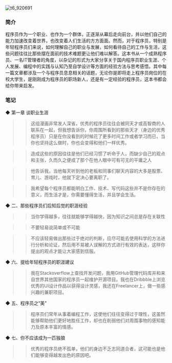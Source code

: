 ![t6_920691](https://user-images.githubusercontent.com/17806205/203682529-da56d4d8-54f9-4e36-82a6-c75d7b6b45fb.jpg)


### 简介

程序员作为一个职业、也作为一个群体，正逐渐从幕后走向前台，并以他们自己的能力加速改变着世界，也改变着人们生活的方方面面。然而，对于程序员，特别是年轻程序员们来说，如何理解自己的职业与发展，如何看待自己的工作与生活，这些问题往往比那些摆在面前的技术难题更让他们难以解答。这本书从一个成熟程序员、一名IT管理者的角度，以杂记的形式为大家分享关于国内程序员职业生涯、个人发展、编程中的实践与认知乃至自学设计等方面的经验方法与思考感悟。其中每一篇文章都涉及一个与程序员息息相关的话题，无论你是即将走上程序员岗位的在校大学生，是刚刚成为程序员的职场新人，还是有一定经验的程序员，这本书都会给你带来启发。


### 笔记

◆ 第一章 谈职业生涯

>> 这组漫画非常发人深省，优秀的程序员往往会被同天才或高智商的人联系在一起，但我想告诉你，你周围所看到的那些天才（身边的优秀程序员）只是在你没看到的时候花了更多时间工作或者学习而已，当你也坚持这么做时，你也会变得和他们一样优秀。

>> 造成这些的原因往往是他们已经习惯了听命于人，而缺少自己的观点和主张，久而久之便成了那个在他人眼中可有可无的平庸之人

>> 他告诉我，当他每天听到他的老板和同事们聊天内容的大多是股票、育儿、游戏时，他就下定决心要离职了。

>> 我希望每个程序员都能明白工作、技术、写代码这些并不是你存在的意义，而生活才是，你需要懂得生活，并且学会生活。

◆ 二、那些程序员们后知后觉的职涯经验

>> 当你学得越多，往往就能够学得越快，因为知识之间总是存在关联性

>> 不要轻易说简单或不可能

>> 不应该轻易做出那些过于绝对的判断，应尽可能去使用科学的方法进行分析和论证，然后用不易被人误解的方式进行有效的表达，这样你提出的观点才能让大家感到信服。

◆ 六、提给年轻程序员的职涯建议

>> 我在Stackoverflow上查找开发问题，我用GitHub管理代码库并和来自世界其他国家的程序员一起维护开源项目。我也在Dribbble上浏览优秀的UI设计作品以获得设计灵感，我还在Freelancer上，做一些感兴趣的兼职项目。

◆ 五、程序员之“美”

>> 程序员们常年从事着编程工作，这使他们往往变得过于理性，这虽然能够帮助他们更好地胜任工作，却也在削弱他们对周围事物的感知能力及原本丰富的情感。

◆ 七、你不应该成为一匹独狼

>> 优秀的程序员绝不孤单，他们的身边不乏志同道合者，这可能也是他们能够变得越发出色的原因吧。